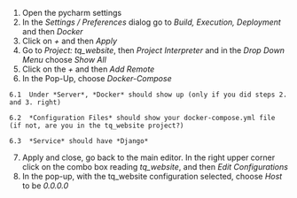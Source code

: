 1.   Open the pycharm settings
2.   In the *Settings / Preferences* dialog go to *Build, Execution, Deployment* and then *Docker*
3.   Click on *+* and then *Apply*
4.   Go to *Project: tq_website*, then *Project Interpreter* and in the *Drop Down Menu* choose *Show All*
5.   Click on the *+* and then *Add Remote*
6.   In the Pop-Up, choose *Docker-Compose*

    6.1  Under *Server*, *Docker* should show up (only if you did steps 2. and 3. right)

    6.2  *Configuration Files* should show your docker-compose.yml file (if not, are you in the tq_website project?)

    6.3  *Service* should have *Django*

7.   Apply and close, go back to the main editor. In the right upper corner click on the combo box reading *tq_website*, and then *Edit Configurations*
8.   In the pop-up, with the tq_website configuration selected, choose *Host* to be *0.0.0.0*

